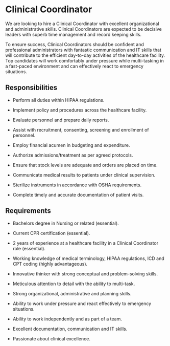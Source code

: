 # Clinical Coordinator

We are looking to hire a Clinical Coordinator with excellent organizational and administrative skills. Clinical Coordinators are expected to be decisive leaders with superb time management and record keeping skills.

To ensure success, Clinical Coordinators should be confident and professional administrators with fantastic communication and IT skills that will contribute to the efficient day-to-day activities of the healthcare facility. Top candidates will work comfortably under pressure while multi-tasking in a fast-paced environment and can effectively react to emergency situations.

## Responsibilities

* Perform all duties within HIPAA regulations.

* Implement policy and procedures across the healthcare facility.

* Evaluate personnel and prepare daily reports.

* Assist with recruitment, consenting, screening and enrollment of personnel.

* Employ financial acumen in budgeting and expenditure.

* Authorize admissions/treatment as per agreed protocols.

* Ensure that stock levels are adequate and orders are placed on time.

* Communicate medical results to patients under clinical supervision.

* Sterilize instruments in accordance with OSHA requirements.

* Complete timely and accurate documentation of patient visits.

## Requirements

* Bachelors degree in Nursing or related (essential).

* Current CPR certification (essential).

* 2 years of experience at a healthcare facility in a Clinical Coordinator role (essential).

* Working knowledge of medical terminology, HIPAA regulations, ICD and CPT coding (highly
advantageous).

* Innovative thinker with strong conceptual and problem-solving skills.

* Meticulous attention to detail with the ability to multi-task.

* Strong organizational, administrative and planning skills.

* Ability to work under pressure and react effectively to emergency situations.

* Ability to work independently and as part of a team.

* Excellent documentation, communication and IT skills.

* Passionate about clinical excellence.

